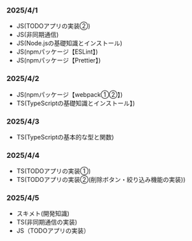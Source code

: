 ### 2025/4/1
-  JS(TODOアプリの実装②)
-  JS(非同期通信)
-  JS(Node.jsの基礎知識とインストール)
-  JS(npmパッケージ【ESLint】)
-  JS(npmパッケージ【Prettier】)

### 2025/4/2
-  JS(npmパッケージ【webpack①②】)
-  TS(TypeScriptの基礎知識とインストール】)

### 2025/4/3
-  TS(TypeScriptの基本的な型と関数)

### 2025/4/4
-  TS(TODOアプリの実装①)
-  TS(TODOアプリの実装②(削除ボタン・絞り込み機能の実装))

### 2025/4/5
-  スキメト(開発知識)
-  TS(非同期通信の実装)
-  JS（TODOアプリの実装）
